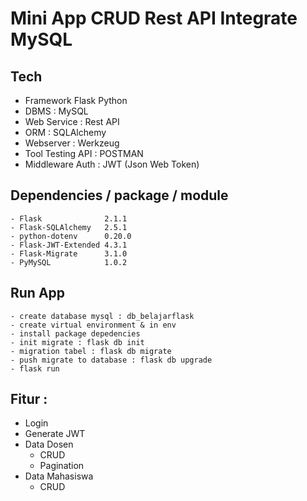 # Mini App CRUD Rest API Integrate MySQL

## Tech
   - Framework Flask Python
   - DBMS : MySQL
   - Web Service : Rest API
   - ORM : SQLAlchemy
   - Webserver : Werkzeug
   - Tool Testing API : POSTMAN
   - Middleware Auth : JWT (Json Web Token)

## Dependencies / package / module
    - Flask              2.1.1
    - Flask-SQLAlchemy   2.5.1
    - python-dotenv      0.20.0
    - Flask-JWT-Extended 4.3.1
    - Flask-Migrate      3.1.0
    - PyMySQL            1.0.2

## Run App
    - create database mysql : db_belajarflask
    - create virtual environment & in env
    - install package depedencies
    - init migrate : flask db init
    - migration tabel : flask db migrate
    - push migrate to database : flask db upgrade
    - flask run


## Fitur :
   - Login
   - Generate JWT
   - Data Dosen
     - CRUD
     - Pagination
   - Data Mahasiswa
     - CRUD
